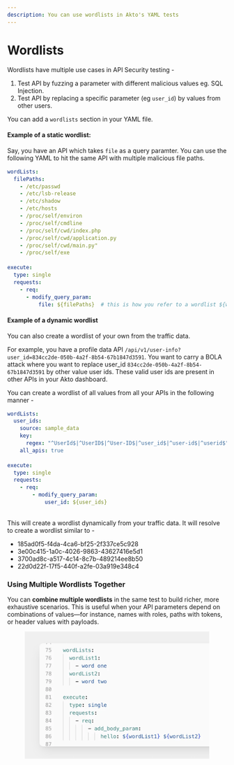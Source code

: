 ```yaml
---
description: You can use wordlists in Akto's YAML tests
---
```


# Wordlists

Wordlists have multiple use cases in API Security testing -&#x20;

1. Test API by fuzzing a parameter with different malicious values eg. SQL Injection.
2. Test API by replacing a specific parameter (eg `user_id`) by values from other users.&#x20;

You can add a `wordlists` section in your YAML file.&#x20;

#### Example of a static wordlist:

Say, you have an API which takes `file` as a query paramter. You can use the following YAML to hit the same API with multiple malicious file paths.

```yaml
wordLists:
  filePaths: 
    - /etc/passwd
    - /etc/lsb-release
    - /etc/shadow
    - /etc/hosts
    - /proc/self/environ
    - /proc/self/cmdline
    - /proc/self/cwd/index.php
    - /proc/self/cwd/application.py
    - /proc/self/cwd/main.py"
    - /proc/self/exe

execute:
  type: single
  requests:
    - req:
      - modify_query_param:
          file: ${filePaths}  # this is how you refer to a wordlist ${wordlist_name}

```

#### Example of a dynamic wordlist

You can also create a wordlist of your own from the traffic data.&#x20;

For example, you have a profile data API `/api/v1/user-info?user_id=834cc2de-050b-4a2f-8b54-67b1847d3591`. You want to carry a BOLA attack where you want to replace user\_id `834cc2de-050b-4a2f-8b54-67b1847d3591` by other value user ids. These valid user ids are present in other APIs in your Akto dashboard.&#x20;

You can create a wordlist of all values from all your APIs in the following manner -&#x20;

```yaml
wordLists:
  user_ids:
    source: sample_data
    key: 
      regex: "^UserId$|^UserID$|^User-ID$|^user_id$|^user-id$|^userid$"
    all_apis: true
    
execute:
  type: single
  requests:
    - req:
        - modify_query_param:
            user_id: ${user_ids}
    

```

This will create a wordlist dynamically from your traffic data. It will resolve to create a wordlist similar to -&#x20;

* 185ad0f5-f4da-4ca6-bf25-2f337ce5c928&#x20;
* 3e00c415-1a0c-4026-9863-43627416e5d1&#x20;
* 3700ad8c-a517-4c14-8c7b-489214ee8b50&#x20;
* 22d0d22f-17f5-440f-a2fe-03a919e348c4

### Using Multiple Wordlists Together

You can **combine multiple wordlists** in the same test to build richer, more exhaustive scenarios. This is useful when your API parameters depend on combinations of values—for instance, names with roles, paths with tokens, or header values with payloads.

<figure><img src="../../../.gitbook/assets/image.png" alt=""><figcaption></figcaption></figure>
